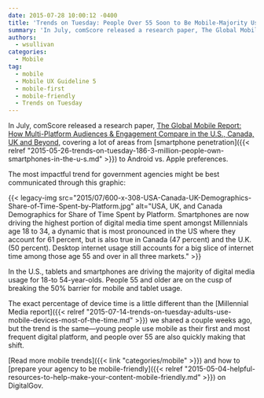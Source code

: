 ```yaml
---
date: 2015-07-28 10:00:12 -0400
title: 'Trends on Tuesday: People Over 55 Soon to Be Mobile-Majority Users'
summary: 'In July, comScore released a research paper, The Global Mobile Report: How Multi-Platform Audiences & Engagement Compare in the U.S., Canada, UK and Beyond, covering a lot of areas from smartphone penetration to Android vs. Apple preferences. The most impactful trend for government agencies might be best communicated through this graphic: {{< legacy-img src="2015/07/600-x-308-USA-Canada-UK-Demographics-Share-of-Time-Spent-by-Platform.jpg" alt="USA,'
authors:
  - wsullivan
categories:
  - Mobile
tag:
  - mobile
  - Mobile UX Guideline 5
  - mobile-first
  - mobile-friendly
  - Trends on Tuesday
---
```


In July, comScore released a research paper, [The Global Mobile Report: How Multi-Platform Audiences & Engagement Compare in the U.S., Canada, UK and Beyond,](http://www.comscore.com/Insights/Presentations-and-Whitepapers/2015/The-Global-Mobile-Report) covering a lot of areas from [smartphone penetration]({{< relref "2015-05-26-trends-on-tuesday-186-3-million-people-own-smartphones-in-the-u-s.md" >}}) to Android vs. Apple preferences.

The most impactful trend for government agencies might be best communicated through this graphic:

{{< legacy-img src="2015/07/600-x-308-USA-Canada-UK-Demographics-Share-of-Time-Spent-by-Platform.jpg" alt="USA, UK, and Canada Demographics for Share of Time Spent by Platform. Smartphones are now driving the highest portion of digital media time spent amongst Millennials age 18 to 34, a dynamic that is most pronounced in the US where they account for 61 percent, but is also true in Canada (47 percent) and the U.K. (50 percent). Desktop internet usage still accounts for a big slice of internet time among those age 55 and over in all three markets." >}}

In the U.S., tablets and smartphones are driving the majority of digital media usage for 18-to 54-year-olds. People 55 and older are on the cusp of breaking the 50% barrier for mobile and tablet usage.

The exact percentage of device time is a little different than the [Millennial Media report]({{< relref "2015-07-14-trends-on-tuesday-adults-use-mobile-devices-most-of-the-time.md" >}}) we shared a couple weeks ago, but the trend is the same—young people use mobile as their first and most frequent digital platform, and people over 55 are also quickly making that shift.

[Read more mobile trends]({{< link "categories/mobile" >}}) and how to [prepare your agency to be mobile-friendly]({{< relref "2015-05-04-helpful-resources-to-help-make-your-content-mobile-friendly.md" >}}) on DigitalGov.